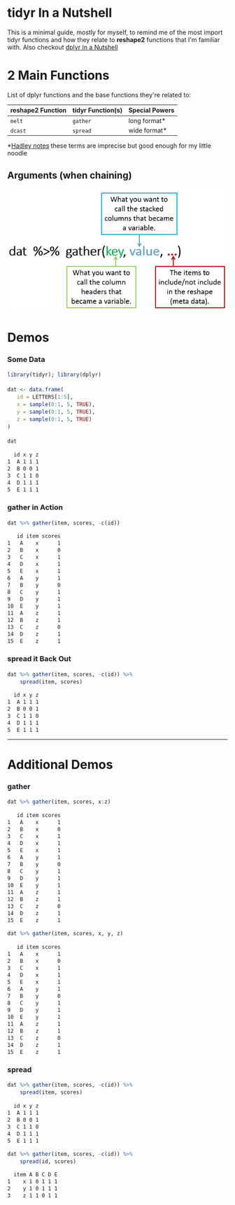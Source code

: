 tidyr In a Nutshell
===

This is a minimal guide, mostly for myself, to remind me of the most import tidyr functions and how they relate to **reshape2** functions that I'm familiar with. Also checkout [dplyr In a Nutshell](https://github.com/trinker/dplyr_in_a_nutshell)



# 2  Main Functions

List of dplyr functions and the base functions they're related to:

reshape2 Function    | tidyr Function(s) | Special Powers
---------------------|-------------------|----------------------------
`melt`               |  `gather`         | long format\*
`dcast`              |  `spread`         | wide format\*


\*[Hadley notes](http://vita.had.co.nz/papers/tidy-data.pdf) these terms are imprecise but good enough for my little noodle

## Arguments (when chaining)

![](tidyr.png)


# Demos
### Some Data

```r
library(tidyr); library(dplyr)

dat <- data.frame(
   id = LETTERS[1:5],
   x = sample(0:1, 5, TRUE),
   y = sample(0:1, 5, TRUE),
   z = sample(0:1, 5, TRUE)
)

dat
```

```
  id x y z
1  A 1 1 1
2  B 0 0 1
3  C 1 1 0
4  D 1 1 1
5  E 1 1 1
```

### gather in Action


```r
dat %>% gather(item, scores, -c(id))
```

```
   id item scores
1   A    x      1
2   B    x      0
3   C    x      1
4   D    x      1
5   E    x      1
6   A    y      1
7   B    y      0
8   C    y      1
9   D    y      1
10  E    y      1
11  A    z      1
12  B    z      1
13  C    z      0
14  D    z      1
15  E    z      1
```

### spread it Back Out


```r
dat %>% gather(item, scores, -c(id)) %>%
    spread(item, scores)
```

```
  id x y z
1  A 1 1 1
2  B 0 0 1
3  C 1 1 0
4  D 1 1 1
5  E 1 1 1
```

---

# Additional Demos

### gather


```r
dat %>% gather(item, scores, x:z) 
```

```
   id item scores
1   A    x      1
2   B    x      0
3   C    x      1
4   D    x      1
5   E    x      1
6   A    y      1
7   B    y      0
8   C    y      1
9   D    y      1
10  E    y      1
11  A    z      1
12  B    z      1
13  C    z      0
14  D    z      1
15  E    z      1
```

```r
dat %>% gather(item, scores, x, y, z) 
```

```
   id item scores
1   A    x      1
2   B    x      0
3   C    x      1
4   D    x      1
5   E    x      1
6   A    y      1
7   B    y      0
8   C    y      1
9   D    y      1
10  E    y      1
11  A    z      1
12  B    z      1
13  C    z      0
14  D    z      1
15  E    z      1
```

### spread


```r
dat %>% gather(item, scores, -c(id)) %>%
    spread(item, scores)
```

```
  id x y z
1  A 1 1 1
2  B 0 0 1
3  C 1 1 0
4  D 1 1 1
5  E 1 1 1
```

```r
dat %>% gather(item, scores, -c(id)) %>%
    spread(id, scores)
```

```
  item A B C D E
1    x 1 0 1 1 1
2    y 1 0 1 1 1
3    z 1 1 0 1 1
```



